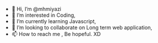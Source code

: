 - 👋 Hi, I’m @mhmiyazi
- 👀 I’m interested in Coding,
- 🌱 I’m currently learning Javascript,
- 💞️ I’m looking to collaborate on Long term web application,
- 📫 How to reach me , Be hopeful. XD

<!---
mhmiyazi/mhmiyazi is a ✨ special ✨ repository because its `README.md` (this file) appears on your GitHub profile.
You can click the Preview link to take a look at your changes.
--->
